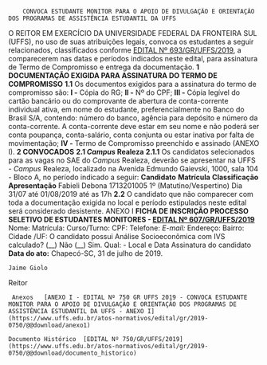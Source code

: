         CONVOCA ESTUDANTE MONITOR PARA O APOIO DE DIVULGAÇÃO E ORIENTAÇÃO DOS PROGRAMAS DE ASSISTÊNCIA ESTUDANTIL DA UFFS  

 O REITOR EM EXERCÍCIO DA UNIVERSIDADE FEDERAL DA FRONTEIRA SUL (UFFS), no uso de suas atribuições legais, convoca os estudantes a seguir relacionados, classificados conforme [EDITAL Nº 693/GR/UFFS/2019](https://www.uffs.edu.br/atos-normativos/edital/gr/2019-0693), a comparecerem nas datas e períodos indicados neste edital, para assinatura de Termo de Compromisso e entrega da documentação.  **1 DOCUMENTAÇÃO EXIGIDA PARA ASSINATURA DO TERMO DE COMPROMISSO** **1.1**  Os documentos exigidos para a assinatura do termo de compromisso são: **I -**  Cópia do RG; **II -**  Nº do CPF; **III -**  Cópia legível do cartão bancário ou do comprovante de abertura de conta-corrente individual ativa, em nome do estudante, preferencialmente no Banco do Brasil S/A, contendo: número do banco, agência para depósito e número da conta-corrente. A conta-corrente deve estar em seu nome e não poderá ser conta poupança, conta-salário, conta conjunta ou estar inativa por falta de movimentação; **IV -**  Termo de Compromisso preenchido e assinado (ANEXO I).  **2 CONVOCADOS** **2.1 *Campus*  Realeza** **2.1.1**  Os candidatos selecionados para as vagas no SAE do *Campus*  Realeza, deverão se apresentar na UFFS - *Campus*  Realeza, localizado na Avenida Edmundo Gaievski, 1000, sala 104 - Bloco A, no período indicado a seguir:      **Candidato**   **Matrícula**   **Classificação**   **Apresentação**     Fabieli Debona   1713201005   1º (Matutino/Vespertino)   Dia 31/07 até 01/08/2019 até as 17h     **2.2**  O candidato que não comparecer com toda a documentação exigida no local e período estipulados neste edital será considerado desistente.   ANEXO I   **FICHA DE INSCRIÇÃO PROCESSO SELETIVO DE ESTUDANTES MONITORES - [EDITAL Nº 607/GR/UFFS/2019](https://www.uffs.edu.br/atos-normativos/edital/gr/2019-0607)**      Nome:     Matrícula:   Curso/Turno:     CPF:   Telefone:     *E-mail:*     Endereço:     Bairro:   Cidade /UF:     O candidato possui Análise Socioeconômica com IVS calculado? (\_\_) Não (\_\_) Sim. Qual: -         Local e Data   Assinatura do candidato          **Data do ato:** Chapecó-SC, 31 de julho de 2019.   
 

    Jaime Giolo   
 Reitor 

     Anexos   [ANEXO I - EDITAL Nº 750 GR UFFS 2019 - CONVOCA ESTUDANTE MONITOR PARA O APOIO DE DIVULGAÇÃO E ORIENTAÇÃO DOS PROGRAMAS DE ASSISTÊNCIA ESTUDANTIL DA UFFS - ANEXO I](https://www.uffs.edu.br/atos-normativos/edital/gr/2019-0750/@@download/anexo1)  

    Documento Histórico  [EDITAL Nº 750/GR/UFFS/2019](https://www.uffs.edu.br/atos-normativos/edital/gr/2019-0750/@@download/documento_historico)     
      